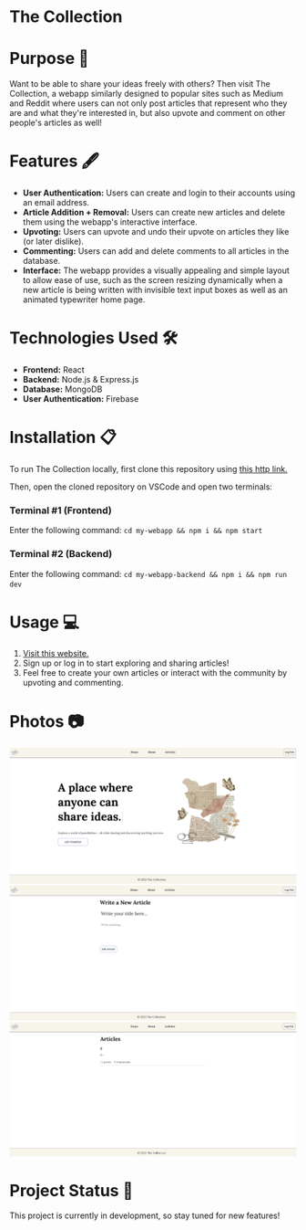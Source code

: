 # The Collection

# Purpose 📝
Want to be able to share your ideas freely with others? Then visit The Collection, a webapp similarly designed to popular sites such as Medium and Reddit where users can not only post articles that represent who they are and what they're interested in, but also upvote and comment on other people's articles as well!

# Features 🖋️
- **User Authentication:** Users can create and login to their accounts using an email address.
- **Article Addition + Removal:** Users can create new articles and delete them using the webapp's interactive interface.
- **Upvoting:** Users can upvote and undo their upvote on articles they like (or later dislike).
- **Commenting:** Users can add and delete comments to all articles in the database.
- **Interface:** The webapp provides a visually appealing and simple layout to allow ease of use, such as the screen resizing dynamically when a new article is being written with invisible text input boxes as well as an animated typewriter home page. 

# Technologies Used 🛠️
- **Frontend:** React
- **Backend:** Node.js & Express.js
- **Database:** MongoDB
- **User Authentication:** Firebase

# Installation 📋
To run The Collection locally, first clone this repository using [this http link.](https://github.com/Skylarrji/the-collection.git)

Then, open the cloned repository on VSCode and open two terminals:

### Terminal #1 (Frontend)
Enter the following command:
`cd my-webapp && npm i && npm start`

### Terminal #2 (Backend)
Enter the following command:
`cd my-webapp-backend && npm i && npm run dev`

# Usage 💻
1. [Visit this website.](the-collection-m5s0.onrender.com/)
2. Sign up or log in to start exploring and sharing articles!
3. Feel free to create your own articles or interact with the community by upvoting and commenting.

# Photos 📷
![Home Page](image.png)
![Article Creation Page](image-1.png)
![Articles Page](image-2.png)

# Project Status 🚧
This project is currently in development, so stay tuned for new features!
